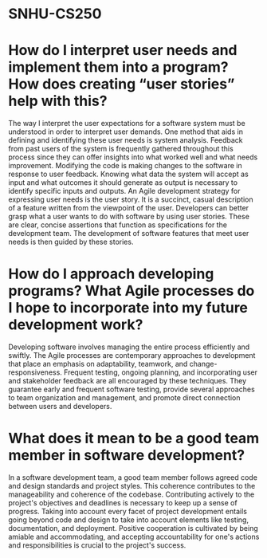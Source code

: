 # SNHU-CS250
# **How do I interpret user needs and implement them into a program? How does creating “user stories” help with this?**
The way I interpret the user expectations for a software system must be understood in order to interpret user demands. One method that aids in defining and identifying these user needs is system analysis. Feedback from past users of the system is frequently gathered throughout this process since they can offer insights into what worked well and what needs improvement. Modifying the code is making changes to the software in response to user feedback. Knowing what data the system will accept as input and what outcomes it should generate as output is necessary to identify specific inputs and outputs. An Agile development strategy for expressing user needs is the user story. It is a succinct, casual description of a feature written from the viewpoint of the user. Developers can better grasp what a user wants to do with software by using user stories. These are clear, concise assertions that function as specifications for the development team. The development of software features that meet user needs is then guided by these stories.
# **How do I approach developing programs? What Agile processes do I hope to incorporate into my future development work?**
Developing software involves managing the entire process efficiently and swiftly. The Agile processes are contemporary approaches to development that place an emphasis on adaptability, teamwork, and change-responsiveness. Frequent testing, ongoing planning, and incorporating user and stakeholder feedback are all encouraged by these techniques. They guarantee early and frequent software testing, provide several approaches to team organization and management, and promote direct connection between users and developers.
# **What does it mean to be a good team member in software development?**
In a software development team, a good team member follows agreed code and design standards and project styles. This coherence contributes to the manageability and coherence of the codebase. Contributing actively to the project's objectives and deadlines is necessary to keep up a sense of progress. Taking into account every facet of project development entails going beyond code and design to take into account elements like testing, documentation, and deployment. Positive cooperation is cultivated by being amiable and accommodating, and accepting accountability for one's actions and responsibilities is crucial to the project's success.
